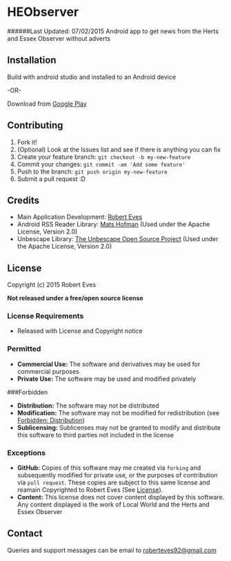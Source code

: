 # HEObserver
######Last Updated: 07/02/2015
Android app to get news from the Herts and Essex Observer without adverts
## Installation

Build with android studio and installed to an Android device

-OR-

Download from [Google Play](http://play.google.com/store/apps/details?id=com.roberteves.heobserver)

## Contributing

1. Fork it!
2. (Optional) Look at the Issues list and see if there is anything you can fix
3. Create your feature branch: `git checkout -b my-new-feature`
4. Commit your changes: `git commit -am 'Add some feature'`
5. Push to the branch: `git push origin my-new-feature`
6. Submit a pull request :D

## Credits

* Main Application Development: [Robert Eves](https://github.com/RobertEves92)
* Android RSS Reader Library: [Mats Hofman](https://github.com/matshofman/Android-RSS-Reader-Library) (Used under the Apache License, Version 2.0)
* Unbescape Library: [The Unbescape Open Source Project](https://github.com/unbescape/unbescape) (Used under the Apache License, Version 2.0)

## License
Copyright (c) 2015 Robert Eves

**Not released under a free/open source license**

### License Requirements
* Released with License and Copyright notice

### Permitted
* **Commercial Use:** The software and derivatives may be used for commercial purposes
* **Private Use:** The software may be used and modified privately

###Forbidden
* **Distribution:** The software may not be distributed
* **Modification:** The software may not be modified for redistribution (see [Forbidden: Distribution](#forbidden))
* **Sublicensing:** Sublicenses may not be granted to modify and distribute this software to third parties not included in the license


### Exceptions
* **GitHub:** Copies of this software may me created via `forking` and subsequently modified for private use, or the purposes of contribution via `pull request`. These copies are subject to this same license and reamain Copyrighted to Robert Eves (See [License](#license)).
* **Content:** This license does not cover content displayed by this software. Any content displayed is the work of Local World and the Herts and Essex Observer

## Contact
Queries and support messages can be email to [roberteves92@gmail.com](mailto:roberteves92@gmail.com?Subject=HEObserver%20App)
